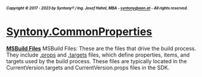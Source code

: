 ##### <sub><sub>Copyright &copy; 2017 - 2023 by Syntony&reg; / Ing. Josef Hahnl, MBA - syntony@aon.at - All rights reserved.</sub></sub>
# [Syntony.CommonProperties](..\README.md)

<a name="MSBuildFiles"/>[**MSBuild Files**]()
MSBuild Files: These are the files that drive the build process. They include [.props](#props) and [.targets](#targtes) files, which define properties, items, and targets used by the build process. These files are typically located in the CurrentVersion.targets and CurrentVersion.props files in the SDK.
